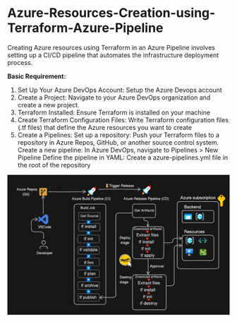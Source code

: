 # Azure-Resources-Creation-using-Terraform-Azure-Pipeline

Creating Azure resources using Terraform in an Azure Pipeline involves setting up a CI/CD pipeline that automates the infrastructure deployment process.

**Basic Requirement:**
1. Set Up Your Azure DevOps Account:
    Setup the Azure Devops account
2. Create a Project: 
   Navigate to your Azure DevOps organization and create a new project.
3. Terraform Installed: 
   Ensure Terraform is installed on your machine
3. Create Terraform Configuration Files:
    Write Terraform configuration files (.tf files) that define the Azure resources you want to create
4. Create a Pipelines:
   Set up a repository: 
   Push your Terraform files to a repository in Azure Repos, GitHub, or another source control system.
   Create a new pipeline: 
   In Azure DevOps, navigate to Pipelines > New Pipeline
   Define the pipeline in YAML: 
   Create a azure-pipelines.yml file in the root of the repository

![image-1 image](image-1.png)




